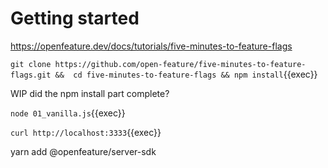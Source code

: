 # Getting started


https://openfeature.dev/docs/tutorials/five-minutes-to-feature-flags



`git clone https://github.com/open-feature/five-minutes-to-feature-flags.git &&  cd five-minutes-to-feature-flags && npm install`{{exec}}

WIP did the npm install part complete?



`node 01_vanilla.js`{{exec}}

`curl http://localhost:3333`{{exec}}

 yarn add @openfeature/server-sdk
